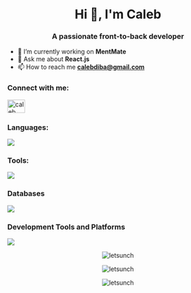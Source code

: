 <h1 align="center">Hi 👋, I'm Caleb</h1>
<h3 align="center">A passionate front-to-back developer</h3>

- 🔭 I’m currently working on **MentMate**
- 💬 Ask me about **React.js**
- 📫 How to reach me **calebdiba@gmail.com**

<h3 align="left">Connect with me:</h3>
<p align="left">
  <a href="https://linkedin.com/in/caleb diba" target="blank">
    <img align="center" src="https://raw.githubusercontent.com/rahuldkjain/github-profile-readme-generator/master/src/images/icons/Social/linked-in-alt.svg" alt="caleb diba" height="30" width="40" />
  </a>
</p>

<h3 align="left">Languages:</h3>

<img src="https://skillicons.dev/icons?i=html,css,js,python,cs,aspnet" />

<h3 align="left">Tools:</h3>
<img src="https://skillicons.dev/icons?i=photoshop,figma" />

### Databases

<img src="https://skillicons.dev/icons?i=mysql,firbase" />

### Development Tools and Platforms

<img src="https://skillicons.dev/icons?i=git,github,vscode,visualstudio" />


<p align="center">
  <img src="https://github-readme-stats.vercel.app/api/top-langs?username=letsunch&show_icons=true&locale=en&layout=compact" alt="letsunch" />
</p>
<p align="center">
  <img src="https://github-readme-stats.vercel.app/api?username=letsunch&show_icons=true&locale=en" alt="letsunch" />
</p>
<p align="center">
  <img src="https://github-readme-streak-stats.herokuapp.com/?user=letsunch&" alt="letsunch" />
</p>
